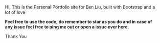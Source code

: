 Hi, This is the Personal Portfolio site for Ben Liu, built with Bootstrap and a lot of love


**Feel free to use the code, do remember to star as you do and in case of any issue feel free to ping me out or open a issue over here.**

Thank You
